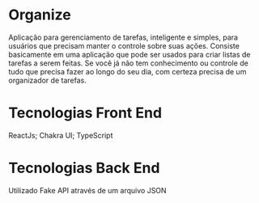 # Organize
Aplicação para gerenciamento de tarefas, inteligente e simples, para usuários que precisam manter o controle sobre suas ações. 
Consiste basicamente em uma aplicação que pode ser usados para criar listas de tarefas a serem feitas.
Se você já não tem conhecimento ou controle de tudo que precisa fazer ao longo do seu dia, com certeza precisa de um organizador de tarefas.

# Tecnologias Front End
ReactJs;
Chakra UI;
TypeScript

# Tecnologias Back End
Utilizado Fake API através de um arquivo JSON
